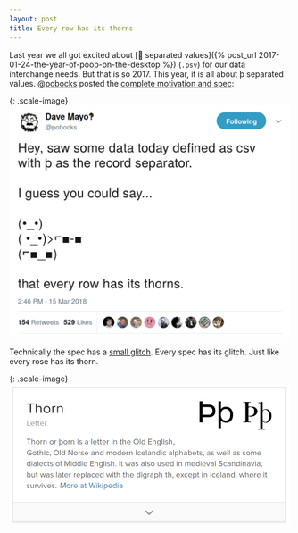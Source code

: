 ```yaml
---
layout: post
title: Every row has its thorns
---
```


Last year we all got excited about 
[&#x1f4a9; separated values]({% post_url 2017-01-24-the-year-of-poop-on-the-desktop %})
(`.psv`) for our data interchange needs.  But that is so 2017.
This year, it is all about &thorn; separated values.
[@pobocks](https://twitter.com/pobocks]) posted the 
<a href='https://twitter.com/pobocks/status/974371210011332608'>complete
motivation and spec</a>:

{: .scale-image}
[![PSV Spec](/images/thsv_spec.png)](https://twitter.com/pobocks/status/974371210011332608)

Technically the spec has a <a href="https://twitter.com/pobocks/status/974373630548291585">small
glitch</a>. Every spec has its glitch.  Just like every rose has its thorn.

{: .scale-image}
[![What even is a thorn](/images/thorn.png)](https://en.wikipedia.org/wiki/Thorn_(letter))

